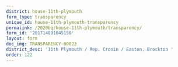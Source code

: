 ```yaml
---
district: house-11th-plymouth
form_type: transparency
unique_id: house-11th-plymouth-transparency
permalink: /2020bq/house-11th-plymouth/transparency/
form_id: '201714891045150'
layout: form
doc_img: TRANSPARENCY-00023
district_desc: '11th Plymouth / Rep. Cronin / Easton, Brockton '
order: 122
---
```

